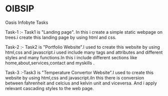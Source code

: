 # OIBSIP
Oasis Infobyte Tasks

Task-1 :-
    Task1 is "Landing page". In this i create a simple static webpage on trees.i create this landing page by using html and css.

Task-2 :-
    Task2 is "Portfolio Website".I used to create this website by using html,css and javascript.i used include many tags and attributes 
    and different styles and  many functions.In this i include different sections like home,about,services,contact and myskills .

Task-3 :-Task3 is "Temperature Convertor Website".I used to create this website by using html,css and javascript.iIn this there is 
    conversion between fahrenheit and celcius and kelvin unit and viceversa. And i apply relevant cascading styles to the web page. 

